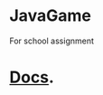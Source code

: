 # JavaGame
For school assignment 

# [Docs](https://docs.google.com/document/d/1HqRUy8vBsifcjxSPP3K6iViocTFbHthJTEWveHzBROk/edit?usp=sharing).
